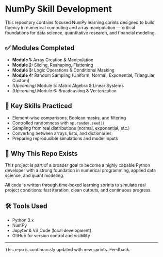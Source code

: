 # NumPy Skill Development

This repository contains focused NumPy learning sprints designed to build fluency in numerical computing and array manipulation — critical foundations for data science, quantitative research, and financial modeling.

## ✅ Modules Completed

- **Module 1:** Array Creation & Manipulation  
- **Module 2:** Slicing, Reshaping, Flattening  
- **Module 3:** Logic Operations & Conditional Masking  
- **Module 4:** Random Sampling (Uniform, Normal, Exponential, Triangular, Custom)  
- *(Upcoming)* Module 5: Matrix Algebra & Linear Systems  
- *(Upcoming)* Module 6: Broadcasting & Vectorization  

## 🧠 Key Skills Practiced

- Element-wise comparisons, Boolean masks, and filtering  
- Controlled randomness with `np.random.seed()`  
- Sampling from real distributions (normal, exponential, etc.)  
- Converting between arrays, lists, and dictionaries  
- Preparing reproducible simulations and model inputs  

## 🚀 Why This Repo Exists

This project is part of a broader goal to become a highly capable Python developer with a strong foundation in numerical programming, applied data science, and quant modeling.

All code is written through time-boxed learning sprints to simulate real project conditions: fast iteration, clean outputs, and continuous progress.

## 🛠️ Tools Used

- Python 3.x  
- NumPy  
- Jupyter & VS Code (local development)  
- GitHub for version control and visibility

---

This repo is continuously updated with new sprints. Feedback.
